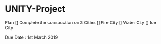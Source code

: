 # UNITY-Project

Plan
[] Complete the construction on 3 Cities
[] Fire City
[] Water City
[] Ice City

Due Date : 1st March 2019
